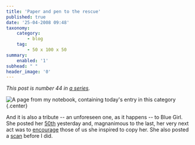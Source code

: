 ```yaml
---
title: 'Paper and pen to the rescue'
published: true
date: '25-04-2008 09:48'
taxonomy:
    category:
        - blog
    tag:
        - 50 x 100 x 50
summary:
    enabled: '1'
subhead: " "
header_image: '0'
---
```


_This post is number 44 in [a series](https://jeremycherfas.net/blog/tag:50%20x%20100%20x%2050)._

![A page from my notebook, containing today's entry in this category](http://farm3.static.flickr.com/2243/2439828621_c7081380df.jpg){.center}

And it is also a tribute -- an unforeseen one, as it happens -- to Blue Girl. She posted her [50th](https://bluegirlredstate.typepad.com/blue_girl/2008/04/the-end-50-50-p.html) yesterday and, magnanimous to the last, her very next act was to [encourage](https://bluegirlredstate.typepad.com/blue_girl/2008/04/coming-down-the.html) those of us she inspired to copy her. She also posted a [scan](https://bluegirlredstate.typepad.com/blue_girl/2008/04/post.html) before I did.
